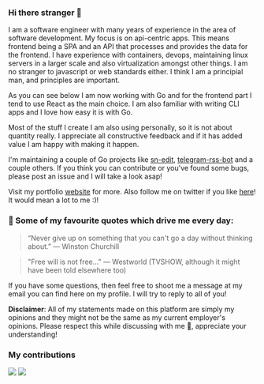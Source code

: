 ### Hi there stranger 👋

I am a software engineer with many years of experience in the area of software development. My focus is on api-centric apps. This means frontend being a SPA and an API that processes and provides the data for the frontend. I have experience with containers, devops, maintaining linux servers in a larger scale and also virtualization amongst other things. I am no stranger to javascript or web standards either. I think I am a principial man, and principles are important.

As you can see below I am now working with Go and for the frontend part I tend to use React as the main choice. I am also familiar with writing CLI apps and I love how easy it is with Go. 

Most of the stuff I create I am also using personally, so it is not about quantity really. I appreciate all constructive feedback and if it has added value I am happy with making it happen.

I'm maintaining a couple of Go projects like [sn-edit](https://github.com/sn-edit), [telegram-rss-bot](https://github.com/0x111/telegram-rss-bot) and a couple others. If you think you can contribute or you've found some bugs, please post an issue and I will take a look asap!

Visit my portfolio [website](https://szolar.ly) for more.
Also follow me on twitter if you like [here](https://twitter.com/rszolar)! It would mean a lot to me :)!

### 💬 Some of my favourite quotes which drive me every day:

> “Never give up on something that you can't go a day without thinking about.”
> ― Winston Churchill

> "Free will is not free..."
> ― Westworld (TVSHOW, although it might have been told elsewhere too)


If you have some questions, then feel free to shoot me a message at my email you can find here on my profile. I will try to reply to all of you!

**Disclaimer**: All of my statements made on this platform are simply my opinions and they might not be the same as my current employer's opinions. Please respect this while discussing with me 🙂, appreciate your understanding!

<!--
**0x111/0x111** is a ✨ _special_ ✨ repository because its `README.md` (this file) appears on your GitHub profile.

Here are some ideas to get you started:

- 🔭 I’m currently working on ...
- 🌱 I’m currently learning ...
- 👯 I’m looking to collaborate on ...
- 🤔 I’m looking for help with ...
- 💬 Ask me about ...
- 📫 How to reach me: ...
- 😄 Pronouns: ...
- ⚡ Fun fact: ...
-->

### My contributions
<img src="https://github-readme-stats.vercel.app/api?username=0x111&theme=gotham&show_icons=true&include_all_commits=true&count_private=true" />
<img src="https://github-readme-stats.vercel.app/api/top-langs/?username=0x111&theme=gotham&layout=compact" />
